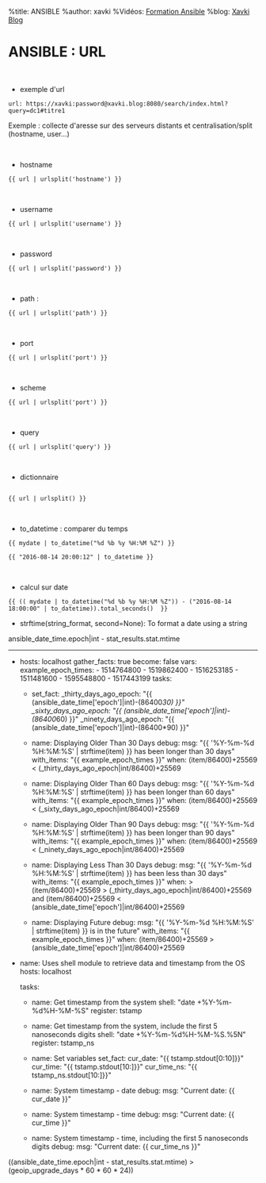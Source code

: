 %title: ANSIBLE
%author: xavki
%Vidéos: [Formation Ansible](https://www.youtube.com/playlist?list=PLn6POgpklwWoCpLKOSw3mXCqbRocnhrh-)
%blog: [Xavki Blog](https://xavki.blog)


# ANSIBLE : URL


<br>

* exemple d'url

```
url: https://xavki:password@xavki.blog:8080/search/index.html?query=dc1#titre1 
```

Exemple : collecte d'aresse sur des serveurs distants et centralisation/split (hostname, user...)

<br>

* hostname

```
{{ url | urlsplit('hostname') }}
```

<br>

* username

```
{{ url | urlsplit('username') }}
```

<br>

* password

```
{{ url | urlsplit('password') }}
```

<br>

* path :

```
{{ url | urlsplit('path') }}
```

<br>

* port

```
{{ url | urlsplit('port') }}
```

<br>

* scheme

```
{{ url | urlsplit('port') }}
```

<br>

* query

 
```
{{ url | urlsplit('query') }}
```

<br>

* dictionnaire

```

{{ url | urlsplit() }}
```


<br>

* to_datetime : comparer du temps
 
```
{{ mydate | to_datetime("%d %b %y %H:%M %Z") }}  
```

```
{{ "2016-08-14 20:00:12" | to_datetime }}
```

<br>

* calcul sur date

```
{{ (( mydate | to_datetime("%d %b %y %H:%M %Z")) - ("2016-08-14 18:00:00" | to_datetime)).total_seconds()  }}
```



* strftime(string_format, second=None): To format a date using a string

ansible_date_time.epoch|int - stat_results.stat.mtime






---
- hosts: localhost
  gather_facts: true
  become: false
  vars:
    example_epoch_times:
      - 1514764800
      - 1519862400
      - 1516253185
      - 1511481600
      - 1595548800
      - 1517443199
  tasks:
    - set_fact:
        _thirty_days_ago_epoch: "{{ (ansible_date_time['epoch']|int)-(86400*30) }}"
        _sixty_days_ago_epoch: "{{ (ansible_date_time['epoch']|int)-(86400*60) }}"
        _ninety_days_ago_epoch: "{{ (ansible_date_time['epoch']|int)-(86400*90) }}"

    - name: Displaying Older Than 30 Days
      debug:
        msg: "{{ '%Y-%m-%d %H:%M:%S' | strftime(item) }} has been longer than 30 days"
      with_items: "{{ example_epoch_times }}"
      when: (item/86400)+25569 < (_thirty_days_ago_epoch|int/86400)+25569

    - name: Displaying Older Than 60 Days
      debug:
        msg: "{{ '%Y-%m-%d %H:%M:%S' | strftime(item) }} has been longer than 60 days"
      with_items: "{{ example_epoch_times }}"
      when: (item/86400)+25569 < (_sixty_days_ago_epoch|int/86400)+25569

    - name: Displaying Older Than 90 Days
      debug:
        msg: "{{ '%Y-%m-%d %H:%M:%S' | strftime(item) }} has been longer than 90 days"
      with_items: "{{ example_epoch_times }}"
      when: (item/86400)+25569 < (_ninety_days_ago_epoch|int/86400)+25569

    - name: Displaying Less Than 30 Days
      debug:
        msg: "{{ '%Y-%m-%d %H:%M:%S' | strftime(item) }} has been less than 30 days"
      with_items: "{{ example_epoch_times }}"
      when: >
            (item/86400)+25569 > (_thirty_days_ago_epoch|int/86400)+25569 and
            (item/86400)+25569 < (ansible_date_time['epoch']|int/86400)+25569

    - name: Displaying Future
      debug:
        msg: "{{ '%Y-%m-%d %H:%M:%S' | strftime(item) }} is in the future"
      with_items: "{{ example_epoch_times }}"
      when: (item/86400)+25569 > (ansible_date_time['epoch']|int/86400)+25569


- name: Uses shell module to retrieve data and timestamp from the OS
  hosts: localhost

  tasks:

  - name: Get timestamp from the system
    shell: "date +%Y-%m-%d%H-%M-%S"
    register: tstamp

  - name: Get timestamp from the system, include the first 5 nanoseconds digits
    shell: "date +%Y-%m-%d%H-%M-%S.%5N"
    register: tstamp_ns

  - name: Set variables
    set_fact:
     cur_date: "{{ tstamp.stdout[0:10]}}"
     cur_time: "{{ tstamp.stdout[10:]}}"
     cur_time_ns: "{{ tstamp_ns.stdout[10:]}}"

  - name: System timestamp - date
    debug:
     msg:  "Current date: {{ cur_date }}"

  - name: System timestamp - time
    debug:
     msg:  "Current date: {{ cur_time }}"

  - name: System timestamp - time, including the first 5 nanoseconds digits
    debug:
     msg:  "Current date: {{ cur_time_ns }}"



((ansible_date_time.epoch|int - stat_results.stat.mtime) > (geoip_upgrade_days * 60 * 60 * 24))
